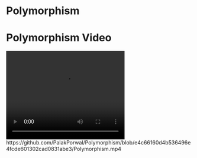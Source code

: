 # Polymorphism
<htm>
<body>
<h1>Polymorphism Video</h1>
  <video width="320" height="240" controls>
    <source src="https://youtu.be/GrhFx321fyU.mp4" type="video/mp4">
  </video>

</body>
</html>
https://github.com/PalakPorwal/Polymorphism/blob/e4c66160d4b536496e4fcde601302cad0831abe3/Polymorphism.mp4
